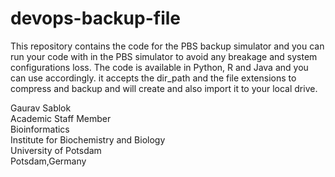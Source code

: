 # devops-backup-file
This repository contains the code for the PBS backup simulator and you can run your code with in the PBS simulator to avoid any breakage and system configurations loss. The code is available in Python, R and Java and you can use accordingly. it accepts the dir_path and the file extensions to compress and backup and will create and also import it
to your local drive. 

Gaurav Sablok \
Academic Staff Member \
Bioinformatics \
Institute for Biochemistry and Biology \
University of Potsdam \
Potsdam,Germany 
